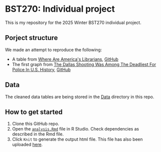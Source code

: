 # BST270: Individual project

This is my repository for the 2025 Winter BST270 individual project.

## Porject structure

We made an attempt to reproduce the following:

* A table from [Where Are America's Librarians](https://fivethirtyeight.com/features/where-are-americas-librarians/https:/), [GitHub](https://github.com/fivethirtyeight/data/tree/master/librarians)
* The first graph from [The Dallas Shooting Was Among The Deadliest For Police In U.S. History](https://fivethirtyeight.com/features/the-dallas-shooting-was-among-the-deadliest-for-police-in-u-s-history/), [GitHub](https://github.com/fivethirtyeight/data/tree/master/police-deaths)

## Data

The cleaned data tables are being stored in the [Data](Data) directory in this repo.

## How to get started

1. Clone this GitHub repo.
2. Open the [`analysis.Rmd`](analysis.Rmd) file in R Studio. Check dependencies as described in the Rmd file.
3. Click `Knit` to generate the output html file. This file has also been uploaded [here](analysis.html).
